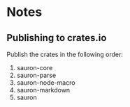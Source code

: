 # Notes

## Publishing to crates.io

Publish the crates in the following order:
 1. sauron-core
 2. sauron-parse
 3. sauron-node-macro
 4. sauron-markdown
 5. sauron
